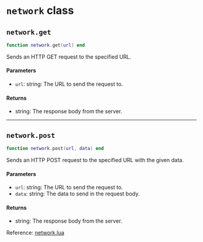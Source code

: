 # `network` class



## `network.get`
```lua
function network.get(url) end
```
Sends an HTTP GET request to the specified URL.

#### Parameters
- `url`: string: The URL to send the request to.
#### Returns
- string: The response body from the server.

-----

## `network.post`
```lua
function network.post(url, data) end
```
Sends an HTTP POST request to the specified URL with the given data.

#### Parameters
- `url`: string: The URL to send the request to.
- `data`: string: The data to send in the request body.
#### Returns
- string: The response body from the server.

Reference: [network.lua](https://github.com/flarialmc/scripting-wiki/tree/main/autocomplete/client/network.lua)